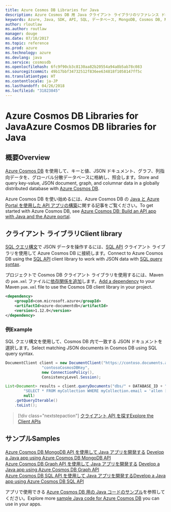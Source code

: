 ```yaml
---
title: Azure Cosmos DB Libraries for Java
description: Azure Cosmos DB 用 Java クライアント ライブラリのリファレンス ドキュメント
keywords: Azure, Java, SDK, API, SQL, データベース, MongoDB, Cosmos DB, NoSQL
author: rloutlaw
ms.author: routlaw
manager: douge
ms.date: 07/10/2017
ms.topic: reference
ms.prod: azure
ms.technology: azure
ms.devlang: java
ms.service: cosmosdb
ms.openlocfilehash: 6fc9f90cb3c8130aa82b20554a94a8b5ab78c083
ms.sourcegitcommit: 49b17bbf34732512f836ee634818f1058147ff5c
ms.translationtype: HT
ms.contentlocale: ja-JP
ms.lasthandoff: 04/26/2018
ms.locfileid: "31823845"
---
```

# <a name="azure-cosmos-db-libraries-for-java"></a><span data-ttu-id="49d04-104">Azure Cosmos DB Libraries for Java</span><span class="sxs-lookup"><span data-stu-id="49d04-104">Azure Cosmos DB libraries for Java</span></span>

## <a name="overview"></a><span data-ttu-id="49d04-105">概要</span><span class="sxs-lookup"><span data-stu-id="49d04-105">Overview</span></span>

<span data-ttu-id="49d04-106">[Azure Cosmos DB](/azure/cosmos-db/introduction) を使用して、キーと値、JSON ドキュメント、グラフ、列指向データを、グローバル分散データベースに格納し、照会します。</span><span class="sxs-lookup"><span data-stu-id="49d04-106">Store and query key-value, JSON document, graph, and columnar data in a globally distributed database with [Azure Cosmos DB](/azure/cosmos-db/introduction).</span></span>

<span data-ttu-id="49d04-107">Azure Cosmos DB を使い始めるには、Azure Cosmos DB の [Java と Azure Portal を使用した API アプリの構築](/azure/cosmos-db/create-sql-api-java)に関する記事をご覧ください。</span><span class="sxs-lookup"><span data-stu-id="49d04-107">To get started with Azure Cosmos DB, see [Azure Cosmos DB: Build an API app with Java and the Azure portal](/azure/cosmos-db/create-sql-api-java).</span></span>

## <a name="client-library"></a><span data-ttu-id="49d04-108">クライアント ライブラリ</span><span class="sxs-lookup"><span data-stu-id="49d04-108">Client library</span></span>

<span data-ttu-id="49d04-109">[SQL クエリ構文](/azure/cosmos-db/sql-api-sql-query)で JSON データを操作するには、[SQL API](/azure/cosmos-db/sql-api-introduction) クライアント ライブラリを使用して Azure Cosmos DB に接続します。</span><span class="sxs-lookup"><span data-stu-id="49d04-109">Connect to Azure Cosmos DB using the [SQL API](/azure/cosmos-db/sql-api-introduction) client library to work with JSON data with [SQL query syntax](/azure/cosmos-db/sql-api-sql-query).</span></span>

<span data-ttu-id="49d04-110">プロジェクトで Cosmos DB クライアント ライブラリを使用するには、Maven の `pom.xml` ファイルに[依存関係を追加](https://maven.apache.org/guides/getting-started/index.html#How_do_I_use_external_dependencies)します。</span><span class="sxs-lookup"><span data-stu-id="49d04-110">[Add a dependency](https://maven.apache.org/guides/getting-started/index.html#How_do_I_use_external_dependencies) to your Maven `pom.xml` file to use the Cosmos DB client library in your project.</span></span>

```XML
<dependency>
    <groupId>com.microsoft.azure</groupId>
    <artifactId>azure-documentdb</artifactId>
    <version>1.12.0</version>
</dependency>
```

### <a name="example"></a><span data-ttu-id="49d04-111">例</span><span class="sxs-lookup"><span data-stu-id="49d04-111">Example</span></span>

<span data-ttu-id="49d04-112">SQL クエリ構文を使用して、Cosmos DB 内で一致する JSON ドキュメントを選択します。</span><span class="sxs-lookup"><span data-stu-id="49d04-112">Select matching JSON documents in Cosmos DB using SQL query syntax.</span></span>

```java
DocumentClient client = new DocumentClient("https://contoso.documents.azure.com:443",
                "contosoCosmosDBKey", 
                new ConnectionPolicy(),
                ConsistencyLevel.Session);

List<Document> results = client.queryDocuments("dbs/" + DATABASE_ID + "/colls/" + COLLECTION_ID,
        "SELECT * FROM myCollection WHERE myCollection.email = 'allen [at] contoso.com'",
        null)
    .getQueryIterable()
    .toList();

```

> [!div class="nextstepaction"]
> [<span data-ttu-id="49d04-113">クライアント API を探す</span><span class="sxs-lookup"><span data-stu-id="49d04-113">Explore the Client APIs</span></span>](/java/api/overview/azure/cosmosdb/client)


## <a name="samples"></a><span data-ttu-id="49d04-114">サンプル</span><span class="sxs-lookup"><span data-stu-id="49d04-114">Samples</span></span>

<span data-ttu-id="49d04-115">[Azure Cosmos DB MongoDB API を使用して Java アプリを開発する][2] </span><span class="sxs-lookup"><span data-stu-id="49d04-115">[Develop a Java app using Azure Cosmos DB MongoDB API][2] </span></span>  
<span data-ttu-id="49d04-116">[Azure Cosmos DB Graph API を使用して Java アプリを開発する][3] </span><span class="sxs-lookup"><span data-stu-id="49d04-116">[Develop a Java app using Azure Cosmos DB Graph API][3] </span></span>  
<span data-ttu-id="49d04-117">[Azure Cosmos DB SQL API を使用して Java アプリを開発する][4]</span><span class="sxs-lookup"><span data-stu-id="49d04-117">[Develop a Java app using Azure Cosmos DB SQL API][4]</span></span>        

<span data-ttu-id="49d04-118">アプリで使用できる [Azure Cosmos DB 用の Java コードのサンプル](https://azure.microsoft.com/resources/samples/?platform=java&term=cosmos)を参照してください。</span><span class="sxs-lookup"><span data-stu-id="49d04-118">Explore more [sample Java code for Azure Cosmos DB](https://azure.microsoft.com/resources/samples/?platform=java&term=cosmos) you can use in your apps.</span></span>

[2]: https://github.com/Azure-Samples/azure-cosmos-db-mongodb-java-getting-started
[3]: https://github.com/Azure-Samples/azure-cosmos-db-graph-java-getting-started
[4]: https://github.com/Azure-Samples/azure-cosmos-db-documentdb-java-getting-started

